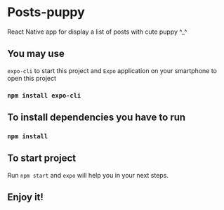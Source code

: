 # Posts-puppy

React Native app for display a list of posts with cute puppy ^_^

## You may use 

`expo-cli` to start this project and `Expo` application on your smartphone to open this project

### `npm install expo-cli`

## To install dependencies you have to run 

### `npm install`

## To start project
 
Run `npm start` and `expo` will help you in your next steps.

## Enjoy it!
 